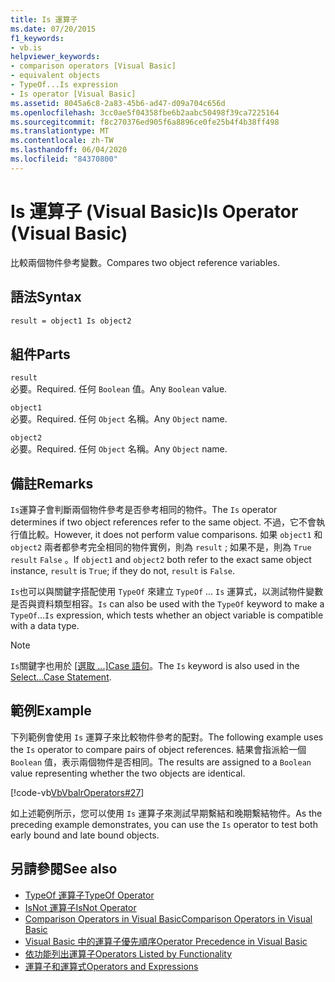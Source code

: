 ```yaml
---
title: Is 運算子
ms.date: 07/20/2015
f1_keywords:
- vb.is
helpviewer_keywords:
- comparison operators [Visual Basic]
- equivalent objects
- TypeOf...Is expression
- Is operator [Visual Basic]
ms.assetid: 8045a6c8-2a83-45b6-ad47-d09a704c656d
ms.openlocfilehash: 3cc0ae5f04358fbe6b2aabc50498f39ca7225164
ms.sourcegitcommit: f8c270376ed905f6a8896ce0fe25b4f4b38ff498
ms.translationtype: MT
ms.contentlocale: zh-TW
ms.lasthandoff: 06/04/2020
ms.locfileid: "84370800"
---
```

# <a name="is-operator-visual-basic"></a><span data-ttu-id="92e1d-102">Is 運算子 (Visual Basic)</span><span class="sxs-lookup"><span data-stu-id="92e1d-102">Is Operator (Visual Basic)</span></span>
<span data-ttu-id="92e1d-103">比較兩個物件參考變數。</span><span class="sxs-lookup"><span data-stu-id="92e1d-103">Compares two object reference variables.</span></span>  
  
## <a name="syntax"></a><span data-ttu-id="92e1d-104">語法</span><span class="sxs-lookup"><span data-stu-id="92e1d-104">Syntax</span></span>  
  
```vb  
result = object1 Is object2  
```  
  
## <a name="parts"></a><span data-ttu-id="92e1d-105">組件</span><span class="sxs-lookup"><span data-stu-id="92e1d-105">Parts</span></span>  
 `result`  
 <span data-ttu-id="92e1d-106">必要。</span><span class="sxs-lookup"><span data-stu-id="92e1d-106">Required.</span></span> <span data-ttu-id="92e1d-107">任何 `Boolean` 值。</span><span class="sxs-lookup"><span data-stu-id="92e1d-107">Any `Boolean` value.</span></span>  
  
 `object1`  
 <span data-ttu-id="92e1d-108">必要。</span><span class="sxs-lookup"><span data-stu-id="92e1d-108">Required.</span></span> <span data-ttu-id="92e1d-109">任何 `Object` 名稱。</span><span class="sxs-lookup"><span data-stu-id="92e1d-109">Any `Object` name.</span></span>  
  
 `object2`  
 <span data-ttu-id="92e1d-110">必要。</span><span class="sxs-lookup"><span data-stu-id="92e1d-110">Required.</span></span> <span data-ttu-id="92e1d-111">任何 `Object` 名稱。</span><span class="sxs-lookup"><span data-stu-id="92e1d-111">Any `Object` name.</span></span>  
  
## <a name="remarks"></a><span data-ttu-id="92e1d-112">備註</span><span class="sxs-lookup"><span data-stu-id="92e1d-112">Remarks</span></span>  
 <span data-ttu-id="92e1d-113">`Is`運算子會判斷兩個物件參考是否參考相同的物件。</span><span class="sxs-lookup"><span data-stu-id="92e1d-113">The `Is` operator determines if two object references refer to the same object.</span></span> <span data-ttu-id="92e1d-114">不過，它不會執行值比較。</span><span class="sxs-lookup"><span data-stu-id="92e1d-114">However, it does not perform value comparisons.</span></span> <span data-ttu-id="92e1d-115">如果 `object1` 和 `object2` 兩者都參考完全相同的物件實例，則為 `result` ; 如果不是，則為 `True` `result` `False` 。</span><span class="sxs-lookup"><span data-stu-id="92e1d-115">If `object1` and `object2` both refer to the exact same object instance, `result` is `True`; if they do not, `result` is `False`.</span></span>  
  
 <span data-ttu-id="92e1d-116">`Is`也可以與關鍵字搭配使用 `TypeOf` 來建立 `TypeOf` ... `Is` 運算式，以測試物件變數是否與資料類型相容。</span><span class="sxs-lookup"><span data-stu-id="92e1d-116">`Is` can also be used with the `TypeOf` keyword to make a `TypeOf`...`Is` expression, which tests whether an object variable is compatible with a data type.</span></span>  
  
> [!NOTE]
> <span data-ttu-id="92e1d-117">`Is`關鍵字也用於 [[選取 ...]Case 語句](../statements/select-case-statement.md)。</span><span class="sxs-lookup"><span data-stu-id="92e1d-117">The `Is` keyword is also used in the [Select...Case Statement](../statements/select-case-statement.md).</span></span>  
  
## <a name="example"></a><span data-ttu-id="92e1d-118">範例</span><span class="sxs-lookup"><span data-stu-id="92e1d-118">Example</span></span>  
 <span data-ttu-id="92e1d-119">下列範例會使用 `Is` 運算子來比較物件參考的配對。</span><span class="sxs-lookup"><span data-stu-id="92e1d-119">The following example uses the `Is` operator to compare pairs of object references.</span></span> <span data-ttu-id="92e1d-120">結果會指派給一個 `Boolean` 值，表示兩個物件是否相同。</span><span class="sxs-lookup"><span data-stu-id="92e1d-120">The results are assigned to a `Boolean` value representing whether the two objects are identical.</span></span>  
  
 [!code-vb[VbVbalrOperators#27](~/samples/snippets/visualbasic/VS_Snippets_VBCSharp/VbVbalrOperators/VB/Class1.vb#27)]  
  
 <span data-ttu-id="92e1d-121">如上述範例所示，您可以使用 `Is` 運算子來測試早期繫結和晚期繫結物件。</span><span class="sxs-lookup"><span data-stu-id="92e1d-121">As the preceding example demonstrates, you can use the `Is` operator to test both early bound and late bound objects.</span></span>  
  
## <a name="see-also"></a><span data-ttu-id="92e1d-122">另請參閱</span><span class="sxs-lookup"><span data-stu-id="92e1d-122">See also</span></span>

- [<span data-ttu-id="92e1d-123">TypeOf 運算子</span><span class="sxs-lookup"><span data-stu-id="92e1d-123">TypeOf Operator</span></span>](typeof-operator.md)
- [<span data-ttu-id="92e1d-124">IsNot 運算子</span><span class="sxs-lookup"><span data-stu-id="92e1d-124">IsNot Operator</span></span>](isnot-operator.md)
- [<span data-ttu-id="92e1d-125">Comparison Operators in Visual Basic</span><span class="sxs-lookup"><span data-stu-id="92e1d-125">Comparison Operators in Visual Basic</span></span>](../../programming-guide/language-features/operators-and-expressions/comparison-operators.md)
- [<span data-ttu-id="92e1d-126">Visual Basic 中的運算子優先順序</span><span class="sxs-lookup"><span data-stu-id="92e1d-126">Operator Precedence in Visual Basic</span></span>](operator-precedence.md)
- [<span data-ttu-id="92e1d-127">依功能列出運算子</span><span class="sxs-lookup"><span data-stu-id="92e1d-127">Operators Listed by Functionality</span></span>](operators-listed-by-functionality.md)
- [<span data-ttu-id="92e1d-128">運算子和運算式</span><span class="sxs-lookup"><span data-stu-id="92e1d-128">Operators and Expressions</span></span>](../../programming-guide/language-features/operators-and-expressions/index.md)
